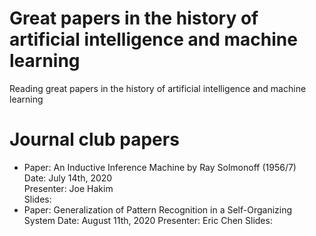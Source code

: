 # Great papers in the history of artificial intelligence and machine learning
Reading great papers in the history of artificial intelligence and machine learning


# Journal club papers
- Paper: An Inductive Inference Machine by Ray Solmonoff (1956/7) <br />
  Date: July 14th, 2020 <br />
  Presenter: Joe Hakim <br />
  Slides: <br />
- Paper: Generalization of Pattern Recognition in a Self-Organizing System
  Date: August 11th, 2020
  Presenter: Eric Chen
  Slides: 

